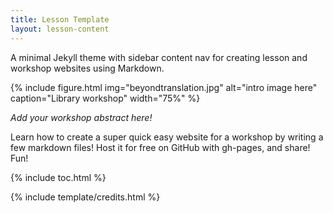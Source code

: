 ```yaml
---
title: Lesson Template
layout: lesson-content
---
```


A minimal Jekyll theme with sidebar content nav for creating lesson and workshop websites using Markdown.

{% include figure.html img="beyondtranslation.jpg" alt="intro image here" caption="Library workshop" width="75%" %}

*Add your workshop abstract here!*

Learn how to create a super quick easy website for a workshop by writing a few markdown files! 
Host it for free on GitHub with gh-pages, and share!
Fun!

{% include toc.html %}

{% include template/credits.html %}
